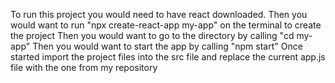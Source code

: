 To run this project you would need to have react downloaded.
Then you would want to run "npx create-react-app my-app" on the terminal to create the project
Then you would want to go to the directory by calling "cd my-app"
Then you would want to start the app by calling "npm start"
Once started import the project files into the src file and replace the current app.js file with the one from my repository
